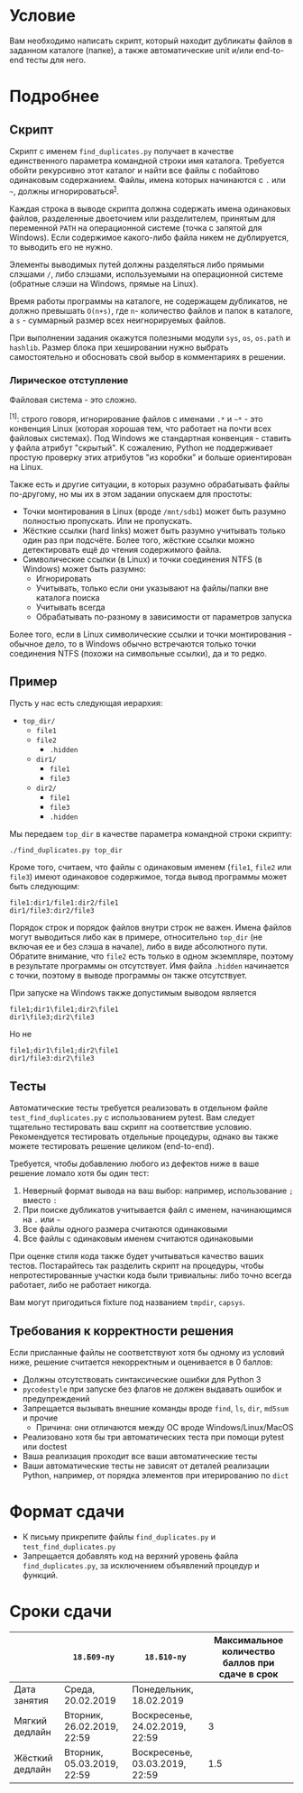 # Условие
Вам необходимо написать скрипт, который находит дубликаты файлов в заданном каталоге (папке),
а также автоматические unit и/или end-to-end тесты для него.

# Подробнее
## Скрипт
Скрипт с именем `find_duplicates.py` получает в качестве единственного параметра командной строки имя каталога.
Требуется обойти рекурсивно этот каталог и найти все файлы с побайтово одинаковым содержанием.
Файлы, имена которых начинаются с `.` или `~`, должны игнорироваться<sup>[1](#ignores)</sup>.

Каждая строка в выводе скрипта должна содержать имена одинаковых файлов, разделенные двоеточием
или разделителем, принятым для переменной `PATH` на операционной системе (точка с запятой для Windows).
Если содержимое какого-либо файла никем не дублируется, то выводить его не нужно.

Элементы выводимых путей должны разделяться либо прямыми слэшами `/`, либо слэшами,
используемыми на операционной системе (обратные слэши на Windows, прямые на Linux).

Время работы программы на каталоге, не содержащем дубликатов, не должно превышать
`O(n+s)`, где `n`- количество файлов и папок в каталоге, а `s` - суммарный размер
всех неигнорируемых файлов.

При выполнении задания окажутся полезными модули `sys`, `os`, `os.path` и `hashlib`.
Размер блока при хешировании нужно выбрать самостоятельно и обосновать свой выбор
в комментариях в решении.

### Лирическое отступление
Файловая система - это сложно.

<a name="ignores"><sup>[1]</sup></a>: строго говоря, игнорирование файлов с именами
`.*` и `~*` - это конвенция Linux (которая хорошая тем, что работает на почти всех
файловых системах).
Под Windows же стандартная конвенция - ставить у файла атрибут "скрытый".
К сожалению, Python не поддерживает простую проверку этих атрибутов "из коробки" и
больше ориентирован на Linux.

Также есть и другие ситуации, в которых разумно обрабатывать файлы по-другому,
но мы их в этом задании опускаем для простоты:

* Точки монтирования в Linux (вроде `/mnt/sdb1`) может быть разумно полностью пропускать.
  Или не пропускать.
* Жёсткие ссылки (hard links) может быть разумно учитывать только один раз при подсчёте.
  Более того, жёсткие ссылки можно детектировать ещё до чтения содержимого файла.
* Символические ссылки (в Linux) и точки соединения NTFS (в Windows) может быть разумно:
    * Игнорировать
    * Учитывать, только если они указывают на файлы/папки вне каталога поиска
    * Учитывать всегда
    * Обрабатывать по-разному в зависимости от параметров запуска

Более того, если в Linux символические ссылки и точки монтирования - обычное дело,
то в Windows обычно встречаются только точки соединения NTFS (похожи на символьные ссылки),
да и то редко.

## Пример
Пусть у нас есть следующая иерархия:
* `top_dir/`
	* `file1`
	* `file2`
        * `.hidden`
	* `dir1/`
		* `file1`
		* `file3`
	* `dir2/`
		* `file1`
		* `file3`
		* `.hidden`

Мы передаем `top_dir` в качестве параметра командной строки скрипту:

    ./find_duplicates.py top_dir

Кроме того, считаем, что файлы с одинаковым именем (`file1`, `file2` или `file3`)
имеют одинаковое содержимое, тогда вывод программы может быть следующим:

	file1:dir1/file1:dir2/file1
	dir1/file3:dir2/file3

Порядок строк и порядок файлов внутри строк не важен.
Имена файлов могут выводиться либо как в примере, относительно `top_dir` (не включая ее и без слэша в начале),
либо в виде абсолютного пути.
Обратите внимание, что `file2` есть только в одном экземпляре, поэтому в результате программы он отсутствует.
Имя файла `.hidden` начинается с точки, поэтому в выводе программы он также отсутствует.

При запуске на Windows также допустимым выводом является

	file1;dir1\file1;dir2\file1
	dir1\file3;dir2\file3

Но не

	file1;dir1\file1;dir2\file1
	dir1/file3:dir2\file3

## Тесты
Автоматические тесты требуется реализовать в отдельном файле
`test_find_duplicates.py` с использованием pytest.
Вам следует тщательно тестировать ваш скрипт на соответствие условию.
Рекомендуется тестировать отдельные процедуры, однако вы также можете
тестировать решение целиком (end-to-end).

Требуется, чтобы добавлению любого из дефектов ниже в ваше решение ломало хотя бы один тест:

1. Неверный формат вывода на ваш выбор: например, использование `;` вместо `:`
2. При поиске дубликатов учитывается файл с именем, начинающимся на `.` или `~`
3. Все файлы одного размера считаются одинаковыми
4. Все файлы с одинаковым именем считаются одинаковыми

При оценке стиля кода также будет учитываться качество ваших тестов.
Постарайтесь так разделить скрипт на процедуры, чтобы непротестированные
участки кода были тривиальны: либо точно всегда работает, либо не работает никогда.

Вам могут пригодиться fixture под названием `tmpdir`, `capsys`.

## Требования к корректности решения
Если присланные файлы не соответствуют хотя бы одному из условий ниже,
решение считается некорректным и оценивается в 0 баллов:

* Должны отсутствовать синтаксические ошибки для Python 3
* `pycodestyle` при запуске без флагов не должен выдавать ошибок и предупреждений
* Запрещается вызывать внешние команды вроде `find`, `ls`, `dir`, `md5sum` и прочие
  * Причина: они отличаются между ОС вроде Windows/Linux/MacOS
* Реализовано хотя бы три автоматических теста при помощи pytest или doctest
* Ваша реализация проходит все ваши автоматические тесты
* Ваши автоматические тесты не зависят от деталей реализации Python, например,
  от порядка элементов при итерированию по `dict`

# Формат сдачи
* К письму прикрепите файлы `find_duplicates.py` и `test_find_duplicates.py`
* Запрещается добавлять код на верхний уровень файла `find_duplicates.py`,
   за исключением объявлений процедур и функций.

# Сроки сдачи
|   | `18.Б09-пу` | `18.Б10-пу` |Максимальное количество баллов при сдаче в срок
|---|---|---|---|
|Дата занятия|Среда, 20.02.2019|Понедельник, 18.02.2019|   |
|Мягкий дедлайн|Вторник, 26.02.2019, 22:59|Воскресенье, 24.02.2019, 22:59|3|
|Жёсткий дедлайн|Вторник, 05.03.2019, 22:59|Воскресенье, 03.03.2019, 22:59|1.5|
